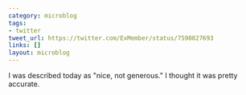 ```yaml
---
category: microblog
tags:
- twitter
tweet_url: https://twitter.com/ExMember/status/7590827693
links: []
layout: microblog
---
```

I was described today as "nice, not generous." I thought it was pretty accurate.
